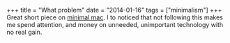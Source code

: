 +++
title = "What problem"
date = "2014-01-16"
tags = ["minimalism"]
+++
Great short piece on [minimal mac](http://minimalmac.com/post/73277791743). I to noticed that not following this makes me spend attention, and money on unneeded, unimportant technology with no real gain.
